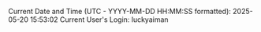 Current Date and Time (UTC - YYYY-MM-DD HH:MM:SS formatted): 2025-05-20 15:53:02
Current User's Login: luckyaiman
